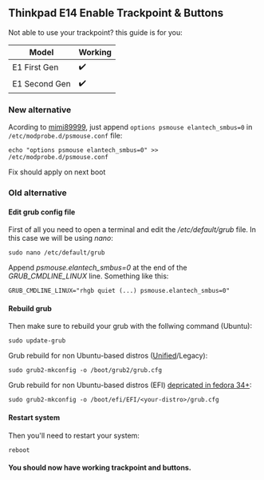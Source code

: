 ## Thinkpad E14 Enable Trackpoint & Buttons

Not able to use your trackpoint? this guide is for you:


| Model         | Working             |
|---------------|---------------------|
| E1 First Gen  | :heavy_check_mark:  |
| E1 Second Gen | :heavy_check_mark:  |

### New alternative

Acording to [mimi89999](https://github.com/rodmaureirac/thinkpad-e14-linux/issues/8), just append `options psmouse elantech_smbus=0` in `/etc/modprobe.d/psmouse.conf` file:

    echo "options psmouse elantech_smbus=0" >> /etc/modprobe.d/psmouse.conf
    
Fix should apply on next boot

### Old alternative
#### Edit grub config file

First of all you need to open a terminal and edit the */etc/default/grub* file. In this case we will be using *nano*:

    sudo nano /etc/default/grub

Append *psmouse.elantech_smbus=0* at the end of the *GRUB_CMDLINE_LINUX* line. Something like this:

    GRUB_CMDLINE_LINUX="rhgb quiet (...) psmouse.elantech_smbus=0"


#### Rebuild grub

Then make sure to rebuild your grub with the follwing command (Ubuntu):

    sudo update-grub

Grub rebuild for non Ubuntu-based distros ([Unified](https://fedoraproject.org/wiki/Changes/UnifyGrubConfig)/Legacy):

    sudo grub2-mkconfig -o /boot/grub2/grub.cfg

Grub rebuild for non Ubuntu-based distros (EFI) [depricated in fedora 34+](https://fedoraproject.org/wiki/Changes/UnifyGrubConfig):

    sudo grub2-mkconfig -o /boot/efi/EFI/<your-distro>/grub.cfg

#### Restart system

Then you'll need to restart your system:

    reboot

#### You should now have working trackpoint and buttons.
